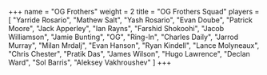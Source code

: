 +++
name = "OG Frothers"
weight = 2
title = "OG Frothers Squad"
players = [
  "Yarride Rosario",
  "Mathew Salt",
  "Yash Rosario",
  "Evan Doube",
  "Patrick Moore",
  "Jack Apperley",
  "Ian Rayns",
  "Farshid Shokoohi",
  "Jacob Williamson",
  "Jamie Bunting",
  "OG",
  "Ring-In",
  "Charles Daily",
  "Jarrod Murray",
  "Milan Mrdalj",
  "Evan Hanson",
  "Ryan Kindell",
  "Lance Molyneaux",
  "Chris Chester",
  "Pratik Das",
  "James Wilson",
  "Hugo Lawrence",
  "Declan Ward",
  "Sol Barris",
  "Aleksey Vakhroushev"
]
+++

